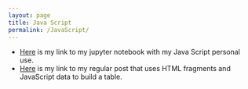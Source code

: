 ```yaml
---
layout: page
title: Java Script
permalink: /JavaScript/
---
```


- [Here](https://nsk1207.github.io/fastpages_nathan/week5/jupyter/2022/09/24/javascript.html) is my link to my jupyter notebook with my Java Script personal use.
- [Here](https://nsk1207.github.io/fastpages_nathan/week5/markdown/2022/09/24/javascript_in_markdown.html) is my link to my regular post that uses HTML fragments and JavaScript data to build a table.